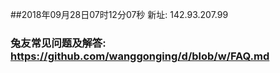 ##2018年09月28日07时12分07秒 新址: 142.93.207.99
### 兔友常见问题及解答: https://github.com/wanggonging/d/blob/w/FAQ.md
